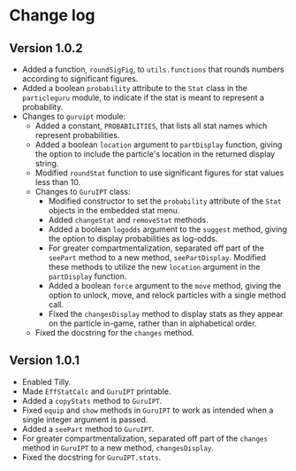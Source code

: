 # Change log

## Version 1.0.2

* Added a function, `roundSigFig`, to `utils.functions` that rounds numbers according to significant figures.
* Added a boolean `probability` attribute to the `Stat` class in the `particleguru` module, to indicate if the stat is meant to represent a probability.
* Changes to `guruipt` module:
    - Added a constant, `PROBABILITIES`, that lists all stat names which represent probabilities.
    - Added a boolean `location` argument to `partDisplay` function, giving the option to include the particle's location in the returned display string.
    - Modified `roundStat` function to use significant figures for stat values less than 10.
    - Changes to `GuruIPT` class:
        + Modified constructor to set the `probability` attribute of the `Stat` objects in the embedded stat menu.
        + Added `changeStat` and `removeStat` methods.
        + Added a boolean `logodds` argument to the `suggest` method, giving the option to display probabilities as log-odds.
        + For greater compartmentalization, separated off part of the `seePart` method to a new method, `seePartDisplay`. Modified these methods to utilize the new `location` argument in the `partDisplay` function.
        + Added a boolean `force` argument to the `move` method, giving the option to unlock, move, and relock particles with a single method call.
        + Fixed the `changesDisplay` method to display stats as they appear on the particle in-game, rather than in alphabetical order.
    - Fixed the docstring for the `changes` method.

## Version 1.0.1

* Enabled Tilly.
* Made `EffStatCalc` and `GuruIPT` printable.
* Added a `copyStats` method to `GuruIPT`.
* Fixed `equip` and `show` methods in `GuruIPT` to work as intended when a single integer argument is passed.
* Added a `seePart` method to `GuruIPT`.
* For greater compartmentalization, separated off part of the `changes` method in `GuruIPT` to a new method, `changesDisplay`.
* Fixed the docstring for `GuruIPT.stats`.
